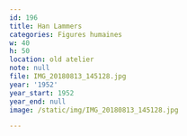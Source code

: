 ```yaml
---
id: 196
title: Han Lammers
categories: Figures humaines
w: 40
h: 50
location: old atelier
note: null
file: IMG_20180813_145128.jpg
year: '1952'
year_start: 1952
year_end: null
image: /static/img/IMG_20180813_145128.jpg

---
```

